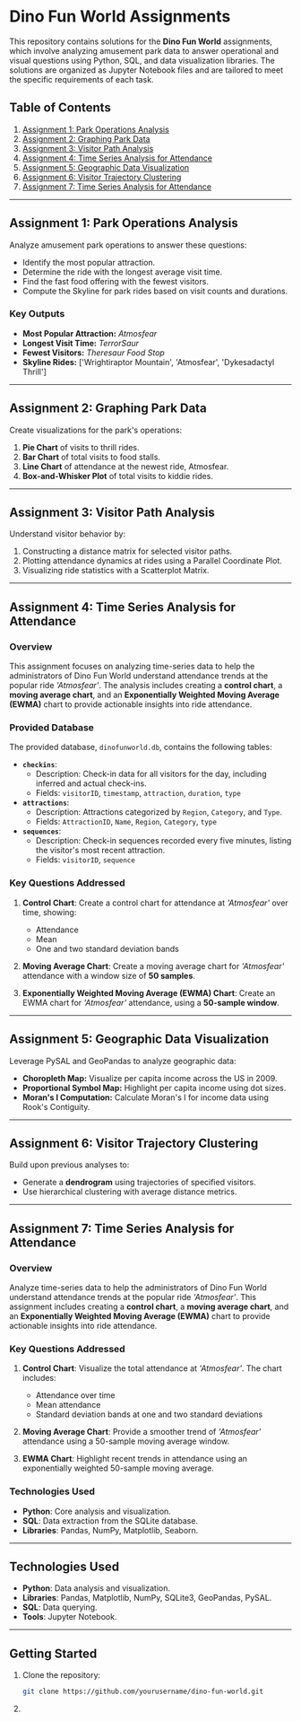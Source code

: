 # Dino Fun World Assignments

This repository contains solutions for the **Dino Fun World** assignments, which involve analyzing amusement park data to answer operational and visual questions using Python, SQL, and data visualization libraries. The solutions are organized as Jupyter Notebook files and are tailored to meet the specific requirements of each task.

## Table of Contents

1. [Assignment 1: Park Operations Analysis](#assignment-1-park-operations-analysis)
2. [Assignment 2: Graphing Park Data](#assignment-2-graphing-park-data)
3. [Assignment 3: Visitor Path Analysis](#assignment-3-visitor-path-analysis)
4. [Assignment 4: Time Series Analysis for Attendance](#assignment-4-time-series-analysis-for-attendance)
5. [Assignment 5: Geographic Data Visualization](#assignment-5-geographic-data-visualization)
6. [Assignment 6: Visitor Trajectory Clustering](#assignment-6-visitor-trajectory-clustering)
7. [Assignment 7: Time Series Analysis for Attendance](#assignment-7-time-series-analysis-for-attendance)

---

## Assignment 1: Park Operations Analysis

Analyze amusement park operations to answer these questions:
- Identify the most popular attraction.
- Determine the ride with the longest average visit time.
- Find the fast food offering with the fewest visitors.
- Compute the Skyline for park rides based on visit counts and durations.

### Key Outputs
- **Most Popular Attraction:** *Atmosfear*
- **Longest Visit Time:** *TerrorSaur*
- **Fewest Visitors:** *Theresaur Food Stop*
- **Skyline Rides:** ['Wrightiraptor Mountain', 'Atmosfear', 'Dykesadactyl Thrill']

---

## Assignment 2: Graphing Park Data

Create visualizations for the park's operations:
1. **Pie Chart** of visits to thrill rides.
2. **Bar Chart** of total visits to food stalls.
3. **Line Chart** of attendance at the newest ride, Atmosfear.
4. **Box-and-Whisker Plot** of total visits to kiddie rides.

---

## Assignment 3: Visitor Path Analysis

Understand visitor behavior by:
1. Constructing a distance matrix for selected visitor paths.
2. Plotting attendance dynamics at rides using a Parallel Coordinate Plot.
3. Visualizing ride statistics with a Scatterplot Matrix.

---

## Assignment 4: Time Series Analysis for Attendance

### Overview

This assignment focuses on analyzing time-series data to help the administrators of Dino Fun World understand attendance trends at the popular ride *'Atmosfear'*. The analysis includes creating a **control chart**, a **moving average chart**, and an **Exponentially Weighted Moving Average (EWMA)** chart to provide actionable insights into ride attendance.

### Provided Database

The provided database, `dinofunworld.db`, contains the following tables:
- **`checkins`**:
  - Description: Check-in data for all visitors for the day, including inferred and actual check-ins.
  - Fields: `visitorID`, `timestamp`, `attraction`, `duration`, `type`
- **`attractions`**:
  - Description: Attractions categorized by `Region`, `Category`, and `Type`.
  - Fields: `AttractionID`, `Name`, `Region`, `Category`, `type`
- **`sequences`**:
  - Description: Check-in sequences recorded every five minutes, listing the visitor's most recent attraction.
  - Fields: `visitorID`, `sequence`

### Key Questions Addressed

1. **Control Chart**: Create a control chart for attendance at *'Atmosfear'* over time, showing:
   - Attendance
   - Mean
   - One and two standard deviation bands

2. **Moving Average Chart**: Create a moving average chart for *'Atmosfear'* attendance with a window size of **50 samples**.

3. **Exponentially Weighted Moving Average (EWMA) Chart**: Create an EWMA chart for *'Atmosfear'* attendance, using a **50-sample window**.

---

## Assignment 5: Geographic Data Visualization

Leverage PySAL and GeoPandas to analyze geographic data:
- **Choropleth Map:** Visualize per capita income across the US in 2009.
- **Proportional Symbol Map:** Highlight per capita income using dot sizes.
- **Moran's I Computation:** Calculate Moran's I for income data using Rook's Contiguity.

---

## Assignment 6: Visitor Trajectory Clustering

Build upon previous analyses to:
- Generate a **dendrogram** using trajectories of specified visitors.
- Use hierarchical clustering with average distance metrics.

---

## Assignment 7: Time Series Analysis for Attendance

### Overview

Analyze time-series data to help the administrators of Dino Fun World understand attendance trends at the popular ride *'Atmosfear'*. This assignment includes creating a **control chart**, a **moving average chart**, and an **Exponentially Weighted Moving Average (EWMA)** chart to provide actionable insights into ride attendance.

### Key Questions Addressed

1. **Control Chart**: Visualize the total attendance at *'Atmosfear'*. The chart includes:
   - Attendance over time
   - Mean attendance
   - Standard deviation bands at one and two standard deviations

2. **Moving Average Chart**: Provide a smoother trend of *'Atmosfear'* attendance using a 50-sample moving average window.

3. **EWMA Chart**: Highlight recent trends in attendance using an exponentially weighted 50-sample moving average.

### Technologies Used

- **Python**: Core analysis and visualization.
- **SQL**: Data extraction from the SQLite database.
- **Libraries**: Pandas, NumPy, Matplotlib, Seaborn.

---

## Technologies Used

- **Python**: Data analysis and visualization.
- **Libraries**: Pandas, Matplotlib, NumPy, SQLite3, GeoPandas, PySAL.
- **SQL**: Data querying.
- **Tools**: Jupyter Notebook.

---

## Getting Started

1. Clone the repository:
   ```bash
   git clone https://github.com/yourusername/dino-fun-world.git
   ```
2. 

